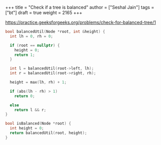 +++
title = "Check if a tree is balanced"
author = ["Seshal Jain"]
tags = ["bt"]
draft = true
weight = 2165
+++

<https://practice.geeksforgeeks.org/problems/check-for-balanced-tree/1>

```cpp
bool balancedUtil(Node *root, int &height) {
  int lh = 0, rh = 0;

  if (root == nullptr) {
    height = 0;
    return 1;
  }

  int l = balancedUtil(root->left, lh);
  int r = balancedUtil(root->right, rh);

  height = max(lh, rh) + 1;

  if (abs(lh - rh) > 1)
    return 0;

  else
    return l && r;
}

bool isBalanced(Node *root) {
  int height = 0;
  return balancedUtil(root, height);
}
```
